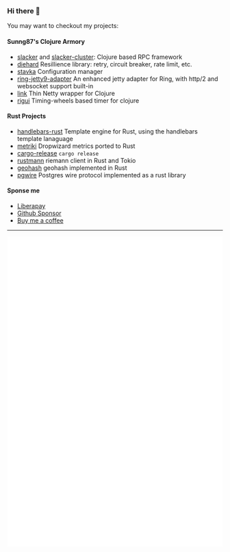 ### Hi there 👋

You may want to checkout my projects:

#### Sunng87's Clojure Armory

* [slacker](https://github.com/sunng87/slacker) and [slacker-cluster](https://github.com/sunng87/slacker-cluster): Clojure based RPC framework
* [diehard](https://github.com/sunng87/diehard) Resillience library: retry, circuit breaker, rate limit, etc.
* [stavka](https://github.com/sunng87/stavka) Configuration manager
* [ring-jetty9-adapter](https://github.com/sunng87/ring-jetty9-adapter) An enhanced jetty adapter for Ring, with http/2 and websocket support built-in
* [link](https://github.com/clojure-link/link) Thin Netty wrapper for Clojure
* [rigui](https://github.com/sunng87/rigui) Timing-wheels based timer for clojure

#### Rust Projects

* [handlebars-rust](https://github.com/sunng87/handlebars-rust) Template engine for Rust, using the handlebars template lanaguage
* [metriki](https://github.com/sunng87/metriki) Dropwizard metrics ported to Rust
* [cargo-release](https://github.com/crate-ci/cargo-release) `cargo release`
* [rustmann](https://github.com/sunng87/rustmann) riemann client in Rust and Tokio
* [geohash](https://github.com/georust/geohash) geohash implemented in Rust
* [pgwire](https://github.com/sunng87/pgwire) Postgres wire protocol implemented as a rust library

#### Sponse me

- [Liberapay](https://en.liberapay.com/Sunng/)
- [Github Sponsor](https://github.com/sunng87)
- [Buy me a coffee](https://buymeacoffee/Sunng/)

---

![Metrics](https://github.com/sunng87/sunng87/blob/main/github-metrics.svg)
